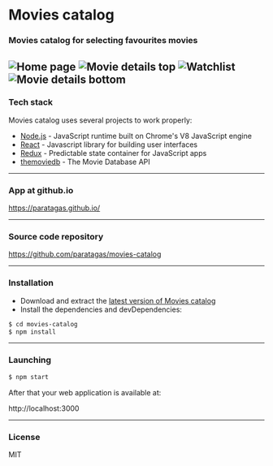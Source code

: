 # Movies catalog

### Movies catalog for selecting favourites movies

![Home page](https://i.imgur.com/HR8IQmA.png)
![Movie details top](https://i.imgur.com/3YQ87CX.png)
![Watchlist](https://i.imgur.com/Xi7s5AT.png)
![Movie details bottom](https://i.imgur.com/C43Srlf.png)
---

### Tech stack
Movies catalog uses several projects to work properly:

* [Node.js] - JavaScript runtime built on Chrome's V8 JavaScript engine
* [React] - Javascript library for building user interfaces
* [Redux] - Predictable state container for JavaScript apps
* [themoviedb] - The Movie Database API

---

### App at github.io

https://paratagas.github.io/

---

### Source code repository

https://github.com/paratagas/movies-catalog

---

### Installation

* Download and extract the [latest version of Movies catalog](https://github.com/paratagas/movies-catalog)
* Install the dependencies and devDependencies:
```sh
$ cd movies-catalog
$ npm install
```

---

### Launching
```sh
$ npm start
```

After that your web application is available at:

http://localhost:3000

---

### License

MIT

 [Node.js]: <https://nodejs.org/>
 [React]: <https://facebook.github.io/react>
 [Redux]: <https://redux.js.org/>
 [themoviedb]: <https://developers.themoviedb.org/3/>
